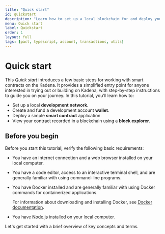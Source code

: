 ```yaml
---
title: "Quick start"
id: quickstart
description: "Learn how to set up a local blockchain for and deploy your first smart contract on Kadena."
menu: Quick start
label: Quickstart
order: 1
layout: full
tags: [pact, typescript, account, transactions, utils]
---
```


# Quick start

This *Quick start* introduces a few basic steps for working with smart contracts on the Kadena.
It provides a simplified entry point for anyone interested in trying out or building on Kadena, with step-by-step instructions to guide you on your journey.
In this tutorial, you’ll learn how to:

* Set up a local **development network**.
* Create and fund a development account **wallet**.
* Deploy a simple **smart contract** application.
* View your contract recorded in a blockchain using a **block explorer**.

## Before you begin

Before you start this tutorial, verify the following basic requirements:

*   You have an internet connection and a web browser installed on your local computer.

*   You have a code editor, access to an interactive terminal shell, and are generally familiar with using command-line programs.

*   You have Docker installed and are generally familiar with using Docker commands for containerized applications.

    For information about downloading and installing Docker, see [Docker documentation](https://docs.docker.com/get-docker).

*   You have [Node.js](https://nodejs.dev/en/learn/how-to-install-nodejs/) installed on your local computer.

Let's get started with a brief overview of key concepts and terms.
